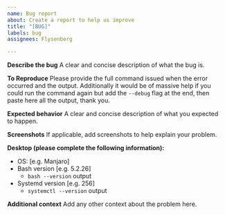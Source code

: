 ```yaml
---
name: Bug report
about: Create a report to help us improve
title: "[BUG]"
labels: bug
assignees: Flysenberg

---
```


**Describe the bug**
A clear and concise description of what the bug is.

**To Reproduce**
Please provide the full command issued when the error occurred and the output.
Additionally it would be of massive help if you could run the command again but add the `--debug` flag at the end, then paste here all the output, thank you.

**Expected behavior**
A clear and concise description of what you expected to happen.

**Screenshots**
If applicable, add screenshots to help explain your problem.

**Desktop (please complete the following information):**
 - OS: [e.g. Manjaro]
 - Bash version [e.g. 5.2.26]
    - `bash --version` output
- Systemd version [e.g. 256]
    - `systemctl --version` output

**Additional context**
Add any other context about the problem here.

